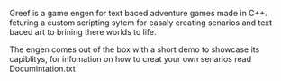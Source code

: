 Greef is a game engen for text baced adventure games made in C++. feturing a custom scripting sytem for easaly creating senarios and text baced art to brining there worlds to life.

The engen comes out of the box with a short demo to showcase its capiblitys, for infomation on how to creat your own senarios read Documintation.txt
